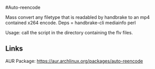 #Auto-reencode

Mass convert any filetype that is readabled by handbrake to an mp4 contained x264 encode.
Deps = handbrake-cli mediainfo perl

Usage: call the script in the directory containing the flv files.

## Links
AUR Package: https://aur.archlinux.org/packages/auto-reencode
